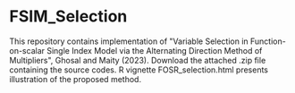 # FSIM_Selection
This repository contains implementation of "Variable Selection in Function-on-scalar Single Index Model via the Alternating Direction Method of Multipliers", Ghosal and Maity (2023). Download the attached .zip file containing the source codes. R vignette FOSR_selection.html presents illustration of the proposed method.
